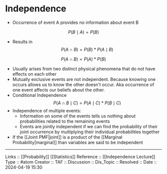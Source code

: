 # Independence

- Occurrence of event A provides no  information about event B

$$
 P(B \mid A) = {P(B)} 
$$
- Results in 
$$
 P(A \cap B) = {P(B)}*{P(A \mid B)} 
$$

$$
P(A \cap B) = P(A) * P(B)
$$

- Usually arises from two distinct physical phenomena that do not have effects on each other
- Mutually exclusive events are not independent. Because knowing one occurs allows us to know the other doesn't occur. Aka occurrence of one event affects our beliefs about the other.
- Conditional Independence
	$$
P(A \cap B \mid C) = P(A \mid C) * P(B \mid C)
$$
- Independence of multiple events:
	- Information on some of the events tells us nothing about probabilities related to the remaining events
	- Events are jointly independent if we can find the probability of their joint occurrence by multiplying their individual probabilities together
- If the [[Joint PMF|joint]] is a product of the [[Marginal Probability|marginal]] than variables are said to be independent

---
Links :: [[Probability]] [[Statistics]] 
Reference :: [[Independence Lecture]]
Type :: #atom
Creator ::
TAF ::
Discussion ::
Dis_Topic :: 
Resolved ::
Date :: 2024-04-19 15:30
